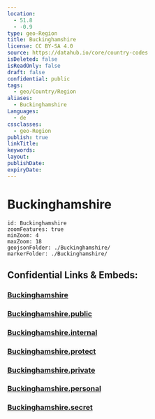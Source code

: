 ```yaml
---
location:
  - 51.8
  - -0.9
type: geo-Region
title: Buckinghamshire
license: CC BY-SA 4.0
source: https://datahub.io/core/country-codes
isDeleted: false
isReadOnly: false
draft: false
confidential: public
tags:
  - geo/Country/Region
aliases:
  - Buckinghamshire
Languages:
  - de
cssclasses:
  - geo-Region
publish: true
linkTitle:
keywords:
layout:
publishDate:
expiryDate:
---
```


# Buckinghamshire

```leaflet
id: Buckinghamshire
zoomFeatures: true 
minZoom: 4 
maxZoom: 18
geojsonFolder: ./Buckinghamshire/
markerFolder: ./Buckinghamshire/
```


## Confidential Links & Embeds: 

### [Buckinghamshire](/_Standards/Earth/Continent/Europe/Europe~North/UK/England/Regions~England/South_East_England/Buckinghamshire.md) 

### [Buckinghamshire.public](/_public/Earth/Continent/Europe/Europe~North/UK/England/Regions~England/South_East_England/Buckinghamshire.public.md) 

### [Buckinghamshire.internal](/_internal/Earth/Continent/Europe/Europe~North/UK/England/Regions~England/South_East_England/Buckinghamshire.internal.md) 

### [Buckinghamshire.protect](/_protect/Earth/Continent/Europe/Europe~North/UK/England/Regions~England/South_East_England/Buckinghamshire.protect.md) 

### [Buckinghamshire.private](/_private/Earth/Continent/Europe/Europe~North/UK/England/Regions~England/South_East_England/Buckinghamshire.private.md) 

### [Buckinghamshire.personal](/_personal/Earth/Continent/Europe/Europe~North/UK/England/Regions~England/South_East_England/Buckinghamshire.personal.md) 

### [Buckinghamshire.secret](/_secret/Earth/Continent/Europe/Europe~North/UK/England/Regions~England/South_East_England/Buckinghamshire.secret.md)


